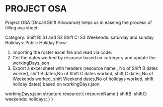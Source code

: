 # PROJECT OSA
Project OSA (Oncall Shift Allowance) helps us in easeing the process of filling osa sheet.

Category:
Shift B: S1 and S2
Shift C: S3
Weekends: saturday and sunday
Holidays: Public Holiday
Flow:
1. Importing the roster excel file and read via code.
2. Get the dates worked by resourse based on catregory and update the workingDays.json
3. Export a excel sheet with headers (resource name , No of Shift B dates worked, shift B dates,No of Shift C dates worked, shift C dates,No of Weekends worked, shift Weekend dates,No of holidays worked, shift holiday dates) based on workingDays.json

workingDays.json structure
resource:{
    resourceName:{
        shiftB:
        shiftC:
        weekends:
        holidays:
    }
}